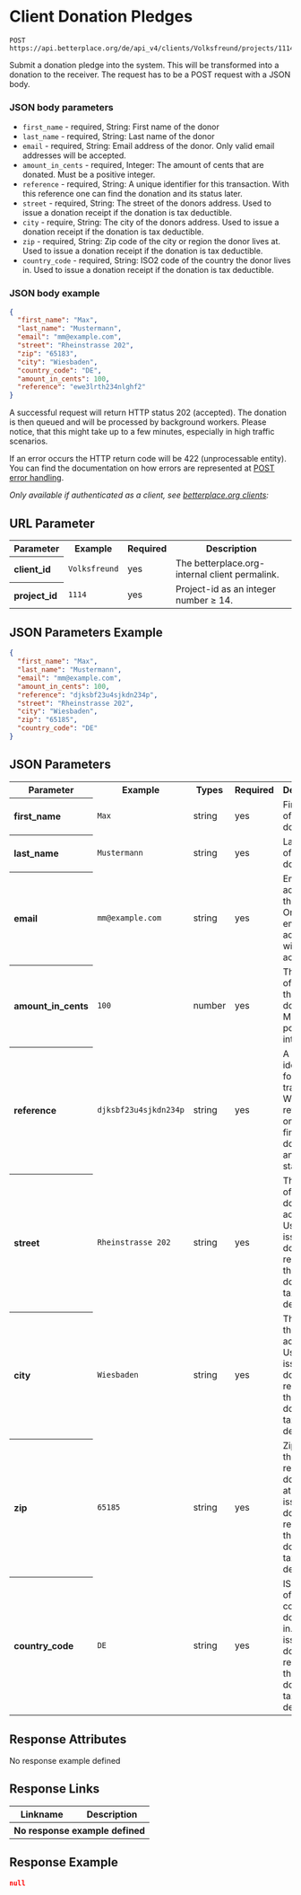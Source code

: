 
# Client Donation Pledges

```nginx
POST https://api.betterplace.org/de/api_v4/clients/Volksfreund/projects/1114/donation_pledges.json
```

Submit a donation pledge into the system. This will be transformed into a donation to the receiver. The request has to be a POST request with a JSON body.

### JSON body parameters

 - `first_name` - required, String: First name of the donor
 - `last_name` - required, String: Last name of the donor
 - `email` - required, String: Email address of the donor. Only valid email addresses will be accepted.
 - `amount_in_cents` - required, Integer: The amount of cents that are donated. Must be a positive integer.
 - `reference` - required, String: A unique identifier for this transaction. With this reference one can find the donation and its status later.
 - `street` - required, String: The street of the donors address. Used to issue a donation receipt if the donation is tax deductible.
 - `city` - require, String: The city of the donors address. Used to issue a donation receipt if the donation is tax deductible.
 - `zip` - required, String: Zip code of the city or region the donor lives at. Used to issue a donation receipt if the donation is tax deductible.
 - `country_code` - required, String: ISO2 code of the country the donor lives in. Used to issue a donation receipt if the donation is tax deductible.

### JSON body example

```json
{
  "first_name": "Max",
  "last_name": "Mustermann",
  "email": "mm@example.com",
  "street": "Rheinstrasse 202",
  "zip": "65183",
  "city": "Wiesbaden",
  "country_code": "DE",
  "amount_in_cents": 100,
  "reference": "ewe3lrth234nlghf2"
}
```

A successful request will return HTTP status 202 (accepted). The donation is then queued and will be processed by background workers. Please notice, that this might take up to a few minutes, especially in high traffic scenarios.

If an error occurs the HTTP return code will be 422 (unprocessable entity). You can find the documentation on how errors are represented at [POST error handling](../README.md#error-handling).

*Only available if authenticated as a client, see [betterplace.org clients](../README.md#client-authentication):*


## URL Parameter

<table>
  <tr>
    <th>Parameter</th>
    <th>Example</th>
    <th>Required</th>
    <th>Description</th>
  </tr>
  <tr>
    <th align="left">client_id</th>
    <td><code>Volksfreund</code></td>
    <td>yes</td>
    <td>The betterplace.org-internal client permalink.</td>
  </tr>
  <tr>
    <th align="left">project_id</th>
    <td><code>1114</code></td>
    <td>yes</td>
    <td>Project-id as an integer number ≥ 14.</td>
  </tr>
</table>

## JSON Parameters Example

```json
{
  "first_name": "Max",
  "last_name": "Mustermann",
  "email": "mm@example.com",
  "amount_in_cents": 100,
  "reference": "djksbf23u4sjkdn234p",
  "street": "Rheinstrasse 202",
  "city": "Wiesbaden",
  "zip": "65185",
  "country_code": "DE"
}
```

## JSON Parameters

<table>
  <tr>
    <th>Parameter</th>
    <th>Example</th>
    <th>Types</th>
    <th>Required</th>
    <th>Description</th>
  </tr>
  <tr>
    <th align="left">first_name</th>
    <td><code>Max</code></td>
    <td>string</td>
    <td>yes</td>
    <td>First name of the donor.</td>
  </tr>
  <tr>
    <th align="left">last_name</th>
    <td><code>Mustermann</code></td>
    <td>string</td>
    <td>yes</td>
    <td>Last name of the donor.</td>
  </tr>
  <tr>
    <th align="left">email</th>
    <td><code>mm@example.com</code></td>
    <td>string</td>
    <td>yes</td>
    <td>Email address of the donor. Only valid email addresses will be accepted.</td>
  </tr>
  <tr>
    <th align="left">amount_in_cents</th>
    <td><code>100</code></td>
    <td>number</td>
    <td>yes</td>
    <td>The amount of cents that are donated. Must be a positive integer.</td>
  </tr>
  <tr>
    <th align="left">reference</th>
    <td><code>djksbf23u4sjkdn234p</code></td>
    <td>string</td>
    <td>yes</td>
    <td>A unique identifier for this transaction. With this reference one can find the donation and its status later.</td>
  </tr>
  <tr>
    <th align="left">street</th>
    <td><code>Rheinstrasse 202</code></td>
    <td>string</td>
    <td>yes</td>
    <td>The street of the donors address. Used to issue a donation receipt if the donation is tax deductible.</td>
  </tr>
  <tr>
    <th align="left">city</th>
    <td><code>Wiesbaden</code></td>
    <td>string</td>
    <td>yes</td>
    <td>The city of the donors address. Used to issue a donation receipt if the donation is tax deductible.</td>
  </tr>
  <tr>
    <th align="left">zip</th>
    <td><code>65185</code></td>
    <td>string</td>
    <td>yes</td>
    <td>Zip code of the city or region the donor lives at. Used to issue a donation receipt if the donation is tax deductible.</td>
  </tr>
  <tr>
    <th align="left">country_code</th>
    <td><code>DE</code></td>
    <td>string</td>
    <td>yes</td>
    <td>ISO2 code of the country the donor lives in. Used to issue a donation receipt if the donation is tax deductible.</td>
  </tr>
</table>

## Response Attributes

  <th colspan="4">No response example defined</th>
</table>

## Response Links

<table>
  <tr>
    <th>Linkname</th>
    <th>Description</th>
  </tr>

  <th colspan="2">No response example defined</th>
</table>

## Response Example

```json
null
```

